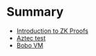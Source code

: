 # Summary

- [Introduction to ZK Proofs](./intro_zk.md)
- [Aztec test](./aztec.md)
- [Bobo VM](./bobo_vm.md)
